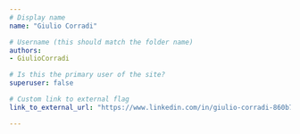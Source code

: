 ```yaml
---
# Display name
name: "Giulio Corradi"

# Username (this should match the folder name)
authors:
- GiulioCorradi

# Is this the primary user of the site?
superuser: false

# Custom link to external flag
link_to_external_url: "https://www.linkedin.com/in/giulio-corradi-860b71b"

---
```

